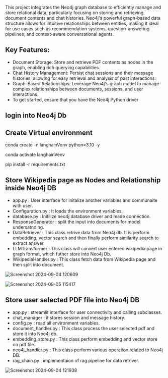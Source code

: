This project integrates the Neo4j graph database to efficiently manage and store relational data, particularly focusing on storing and retrieving document contents and chat histories. Neo4j's powerful graph-based data structure allows for intuitive relationships between entities, making it ideal for use cases such as recommendation systems, question-answering pipelines, and context-aware conversational agents.

## Key Features:

- Document Storage: Store and retrieve PDF contents as nodes in the graph, enabling rich querying capabilities.
- Chat History Management: Persist chat sessions and their message histories, allowing for easy retrieval and analysis of past interactions.
- Graph-Based Relationships: Leverage Neo4j's graph model to manage complex relationships between documents, sessions, and user interactions.
- To get started, ensure that you have the Neo4j Python driver

## login into Neo4j Db 

## Create Virtual environment 
conda create -n langhainVenv python=3.10 -y

conda activate langhainVenv

pip install -r requirements.txt 

##  Store Wikipedia page as Nodes and Relationship inside Neo4j DB 
- app.py : User interface for initalize another variables and communaite with user. 
- Configuration.py : It loads the environment variables. 
- database.py : Initilize neo4j database driver and made connection. 
- ResponseGenerator : split the input into documents for model undersatnding. 
- DataRetriever : This class retrive data from Neo4j db. It is perform embedding, vector search and then finally perform similarity search to extract answer. 
- LLMTransformer : This class will convert user entered wikipedia page in graph format, which futher store into Neo4j Db. 
- WikipediaHandler.py : This class fetch data from Wikipedia page and then split into document.
  
![Screenshot 2024-09-04 120609](https://github.com/user-attachments/assets/414caa50-65e8-455d-9ebe-365f2931ecf4)

![Screenshot 2024-09-05 115417](https://github.com/user-attachments/assets/af78b04d-32ab-483e-ae13-f610f3d9a1c5)

## Store user selected PDF file into Neo4j DB 
- app.py : streamlit interface for user connectivity and calling subclasses. 
- chat_manager : it stores session and message history. 
- config.py : read all environment variables. 
- document_handler.py : This class process the user selected pdf and store it into Neo4j db.
- embedding_store.py : This class perform embedding and vector store on pdf file.
- neo4j_handler.py : This class perform various operation related to Neo4j DB. 
- rag_chain.py : implementaion of rag pipeline for data retriver.

 ![Screenshot 2024-09-04 121938](https://github.com/user-attachments/assets/1d300e6e-ff28-45b3-98ab-9e55baeddf91)



 


